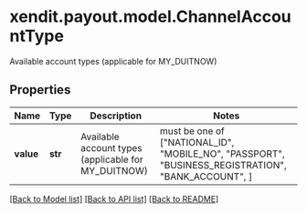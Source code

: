 # xendit.payout.model.ChannelAccountType

Available account types (applicable for MY_DUITNOW)

## Properties
Name | Type | Description | Notes
------------ | ------------- | ------------- | -------------
**value** | **str** | Available account types (applicable for MY_DUITNOW) |  must be one of ["NATIONAL_ID", "MOBILE_NO", "PASSPORT", "BUSINESS_REGISTRATION", "BANK_ACCOUNT", ]

[[Back to Model list]](../README.md#documentation-for-models) [[Back to API list]](../README.md#documentation-for-api-endpoints) [[Back to README]](../README.md)


